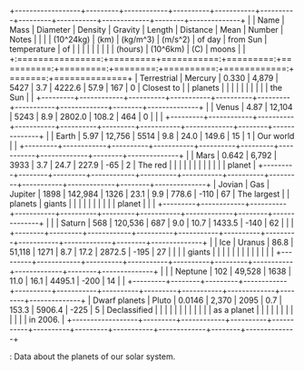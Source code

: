+------------------+---------+------------+----------+-----------+----------+---------+-----------+-------------+--------+--------------+
|                  | Name    | Mass       | Diameter | Density   | Gravity  | Length  | Distance  | Mean        | Number | Notes        |
|                  |         | (10\^24kg) | (km)     | (kg/m\^3) | (m/s\^2) | of day  | from Sun  | temperature | of     |              |
|                  |         |            |          |           |          | (hours) | (10\^6km) | (C)         | moons  |              |
+:================:+=========+===========:+=========:+==========:+=========:+========:+==========:+============:+=======:+==============+
| Terrestrial      | Mercury | 0.330      | 4,879    | 5427      | 3.7      | 4222.6  | 57.9      | 167         | 0      | Closest to   |
| planets          |         |            |          |           |          |         |           |             |        | the Sun      |
|                  +---------+------------+----------+-----------+----------+---------+-----------+-------------+--------+--------------+
|                  | Venus   | 4.87       | 12,104   | 5243      | 8.9      | 2802.0  | 108.2     | 464         | 0      |              |
|                  +---------+------------+----------+-----------+----------+---------+-----------+-------------+--------+--------------+
|                  | Earth   | 5.97       | 12,756   | 5514      | 9.8      | 24.0    | 149.6     | 15          | 1      | Our world    |
|                  +---------+------------+----------+-----------+----------+---------+-----------+-------------+--------+--------------+
|                  | Mars    | 0.642      | 6,792    | 3933      | 3.7      | 24.7    | 227.9     | -65         | 2      | The red      |
|                  |         |            |          |           |          |         |           |             |        | planet       |
+---------+--------+---------+------------+----------+-----------+----------+---------+-----------+-------------+--------+--------------+
| Jovian  | Gas    | Jupiter | 1898       | 142,984  | 1326      | 23.1     | 9.9     | 778.6     | -110        | 67     | The largest  |
| planets | giants |         |            |          |           |          |         |           |             |        | planet       |
|         |        +---------+------------+----------+-----------+----------+---------+-----------+-------------+--------+--------------+
|         |        | Saturn  | 568        | 120,536  | 687       | 9.0      | 10.7    | 1433.5    | -140        | 62     |              |
|         +--------+---------+------------+----------+-----------+----------+---------+-----------+-------------+--------+--------------+
|         | Ice    | Uranus  | 86.8       | 51,118   | 1271      | 8.7      | 17.2    | 2872.5    | -195        | 27     |              |
|         | giants |         |            |          |           |          |         |           |             |        |              |
|         |        +---------+------------+----------+-----------+----------+---------+-----------+-------------+--------+--------------+
|         |        | Neptune | 102        | 49,528   | 1638      | 11.0     | 16.1    | 4495.1    | -200        | 14     |              |
+---------+--------+---------+------------+----------+-----------+----------+---------+-----------+-------------+--------+--------------+
| Dwarf planets    | Pluto   | 0.0146     | 2,370    | 2095      | 0.7      | 153.3   | 5906.4    | -225        | 5      | Declassified |
|                  |         |            |          |           |          |         |           |             |        | as a planet  |
|                  |         |            |          |           |          |         |           |             |        | in 2006.     |
+------------------+---------+------------+----------+-----------+----------+---------+-----------+-------------+--------+--------------+

: Data about the planets of our solar system.
